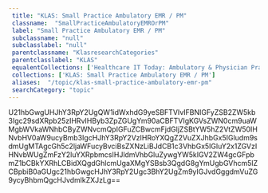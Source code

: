 ```yaml
--- 
 title: "KLAS: Small Practice Ambulatory EMR / PM" 
 classname:  "SmallPracticeAmbulatoryEMROrPM" 
 label: "Small Practice Ambulatory EMR / PM" 
 subclassname: "null" 
 subclasslabel: "null" 
 parentclassname: "KlasresearchCategories" 
 parentclasslabel: "KLAS" 
 equalentCollections: ['Healthcare IT Today: Ambulatory & Physician Practices','Medigy: Physician Practice Management'] 
 collections: ['KLAS: Small Practice Ambulatory EMR / PM']
 aliases:  "/topic/klas-small-practice-ambulatory-emr-pm"  
 searchCategory: "topic" 
---
```

U21hbGwgUHJhY3RpY2UgQW1idWxhdG9yeSBFTVIvIFBNIGFyZSB2ZW5kb3Igc29sdXRpb25zIHRvIHByb3ZpZGUgYm90aCBFTVIgKGVsZWN0cm9uaWMgbWVkaWNhbCByZWNvcmQpIGFuZCBwcmFjdGljZSBtYW5hZ2VtZW50IHNvbHV0aW9ucyBmb3IgcHJhY3RpY2VzIHRoYXQgZ2VuZXJhbGx5IGludm9sdmUgMTAgcGh5c2ljaWFucyBvciBsZXNzLiBJdCB1c3VhbGx5IGluY2x1ZGVzIHNvbWUgZmFzY2luYXRpbmcsIHJldmVhbGluZywgYW5kIGV2ZW4gcGFpbmZ1bCBkYXRhLCBidXQgdGhlcmUgaXMgYSBsb3QgdG8gYmUgbGVhcm5lZCBpbiB0aGUgc21hbGwgcHJhY3RpY2Ugc3BhY2UgZm9yIGJvdGggdmVuZG9ycyBhbmQgcHJvdmlkZXJzLg==